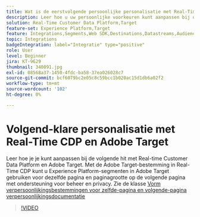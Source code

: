 ```yaml
---
title: Wat is de eerstvolgende persoonlijke personalisatie met Real-Time CDP en Adobe Target?
description: Leer hoe u uw persoonlijke voorkeuren kunt aanpassen bij de volgende druk op Real-time Customer Data Platform (CDP) en Adobe Target.
solution: Real-Time Customer Data Platform,Target
feature-set: Experience Platform,Target
feature: Integrations,Segments,Web SDK,Destinations,Datastreams,Audiences,Experience Targeting
topic: Integrations
badgeIntegration: label="Integratie" type="positive"
role: User
level: Beginner
jira: KT-9629
thumbnail: 340091.jpg
exl-id: 08568a37-1450-4fdc-ba58-37ea026028c7
source-git-commit: bcf6079bc2e05c8c59bcc1b020ac15d1db6a02f2
workflow-type: tm+mt
source-wordcount: '102'
ht-degree: 0%

---
```


# Volgend-klare personalisatie met Real-Time CDP en Adobe Target

Leer hoe je je kunt aanpassen bij de volgende hit met Real-time Customer Data Platform en Adobe Target. Met de Adobe Target-bestemming in Real-Time CDP kunt u Experience Platform-segmenten in Adobe Target gebruiken voor dezelfde pagina en paginagrootte op de volgende pagina met ondersteuning voor beheer en privacy. Zie de klasse [Vorm verpersoonlijkingsbestemmingen voor zelfde-pagina en volgende-pagina verpersoonlijkingsdocumentatie](https://experienceleague.adobe.com/docs/experience-platform/destinations/ui/activate/configure-personalization-destinations.html)

>[!VIDEO](https://video.tv.adobe.com/v/340091?quality=12&learn=on)

